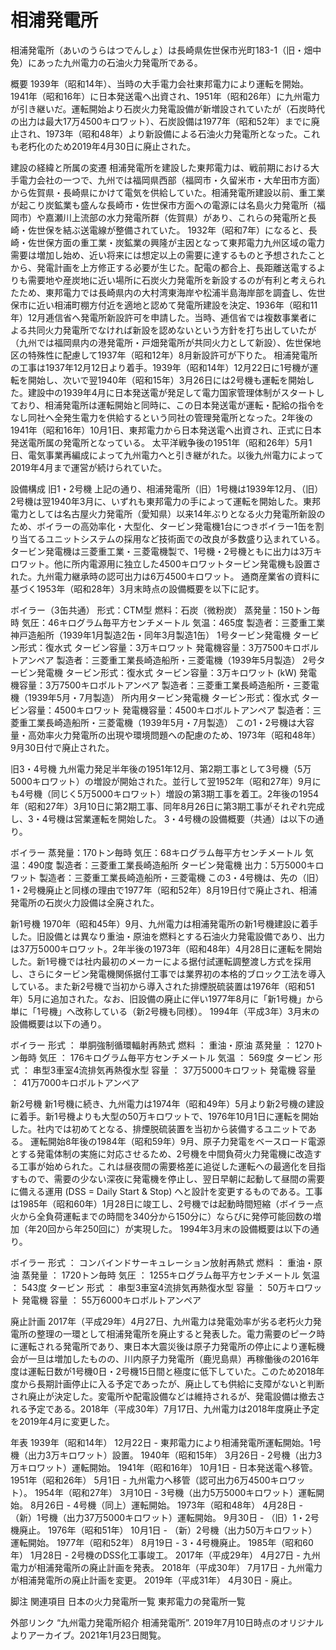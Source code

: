 # 相浦発電所

相浦発電所（あいのうらはつでんしょ）は長崎県佐世保市光町183-1（旧・畑中免）にあった九州電力の石油火力発電所である。

概要
1939年（昭和14年）、当時の大手電力会社東邦電力により運転を開始。1941年（昭和16年）に日本発送電へ出資され、1951年（昭和26年）に九州電力が引き継いだ。運転開始より石炭火力発電設備が新増設されていたが（石炭時代の出力は最大17万4500キロワット）、石炭設備は1977年（昭和52年）までに廃止され、1973年（昭和48年）より新設備による石油火力発電所となった。これも老朽化のため2019年4月30日に廃止された。

建設の経緯と所属の変遷
相浦発電所を建設した東邦電力は、戦前期における大手電力会社の一つで、九州では福岡県西部（福岡市・久留米市・大牟田市方面）から佐賀県・長崎県にかけて電気を供給していた。相浦発電所建設以前、重工業が起こり炭鉱業も盛んな長崎市・佐世保市方面への電源には名島火力発電所（福岡市）や嘉瀬川上流部の水力発電所群（佐賀県）があり、これらの発電所と長崎・佐世保を結ぶ送電線が整備されていた。
1932年（昭和7年）になると、長崎・佐世保方面の重工業・炭鉱業の興隆が主因となって東邦電力九州区域の電力需要は増加し始め、近い将来には想定以上の需要に達するものと予想されたことから、発電計画を上方修正する必要が生じた。配電の都合上、長距離送電するよりも需要地や産炭地に近い場所に石炭火力発電所を新設するのが有利と考えられたため、東邦電力では長崎県内の大村湾東海岸や松浦半島海岸部を調査し、佐世保市に近い相浦町棚方付近を適地と認めて発電所建設を決定、1936年（昭和11年）12月逓信省へ発電所新設許可を申請した。当時、逓信省では複数事業者による共同火力発電所でなければ新設を認めないという方針を打ち出していたが（九州では福岡県内の港発電所・戸畑発電所が共同火力として新設）、佐世保地区の特殊性に配慮して1937年（昭和12年）8月新設許可が下りた。
相浦発電所の工事は1937年12月12日より着手。1939年（昭和14年）12月22日に1号機が運転を開始し、次いで翌1940年（昭和15年）3月26日には2号機も運転を開始した。建設中の1939年4月に日本発送電が発足して電力国家管理体制がスタートしており、相浦発電所は運転開始と同時に、この日本発送電が運転・配給の指令をなし同社へ全発生電力を供給するという同社の管理発電所となった。2年後の1941年（昭和16年）10月1日、東邦電力から日本発送電へ出資され、正式に日本発送電所属の発電所となっている。
太平洋戦争後の1951年（昭和26年）5月1日、電気事業再編成によって九州電力へと引き継がれた。以後九州電力によって2019年4月まで運営が続けられていた。

設備構成
旧1・2号機
上記の通り、相浦発電所（旧）1号機は1939年12月、（旧）2号機は翌1940年3月に、いずれも東邦電力の手によって運転を開始した。東邦電力としては名古屋火力発電所（愛知県）以来14年ぶりとなる火力発電所新設のため、ボイラーの高効率化・大型化、タービン発電機1台につきボイラー1缶を割り当てるユニットシステムの採用など技術面での改良が多数盛り込まれている。タービン発電機は三菱重工業・三菱電機製で、1号機・2号機ともに出力は3万キロワット。他に所内電源用に独立した4500キロワットタービン発電機も設置された。九州電力継承時の認可出力は6万4500キロワット。
通商産業省の資料に基づく1953年（昭和28年）3月末時点の設備概要を以下に記す。

ボイラー（3缶共通）
形式：CTM型
燃料：石炭（微粉炭）
蒸発量：150トン毎時
気圧：46キログラム毎平方センチメートル
気温：465度
製造者：三菱重工業神戸造船所（1939年1月製造2缶・同年3月製造1缶）
1号タービン発電機
タービン形式：復水式
タービン容量：3万キロワット
発電機容量：3万7500キロボルトアンペア
製造者：三菱重工業長崎造船所・三菱電機（1939年5月製造）
2号タービン発電機
タービン形式：復水式
タービン容量：3万キロワット (kW)
発電機容量：3万7500キロボルトアンペア
製造者：三菱重工業長崎造船所・三菱電機（1939年5月・7月製造）
所内用タービン発電機
タービン形式：復水式
タービン容量：4500キロワット
発電機容量：4500キロボルトアンペア
製造者：三菱重工業長崎造船所・三菱電機（1939年5月・7月製造）
この1・2号機は大容量・高効率火力発電所の出現や環境問題への配慮のため、1973年（昭和48年）9月30日付で廃止された。

旧3・4号機
九州電力発足半年後の1951年12月、第2期工事として3号機（5万5000キロワット）の増設が開始された。並行して翌1952年（昭和27年）9月にも4号機（同じく5万5000キロワット）増設の第3期工事を着工。2年後の1954年（昭和27年）3月10日に第2期工事、同年8月26日に第3期工事がそれぞれ完成し、3・4号機は営業運転を開始した。
3・4号機の設備概要（共通）は以下の通り。

ボイラー
蒸発量：170トン毎時
気圧：68キログラム毎平方センチメートル
気温：490度
製造者：三菱重工業長崎造船所
タービン発電機
出力：5万5000キロワット
製造者：三菱重工業長崎造船所・三菱電機
この3・4号機は、先の（旧）1・2号機廃止と同様の理由で1977年（昭和52年）8月19日付で廃止され、相浦発電所の石炭火力設備は全廃された。

新1号機
1970年（昭和45年）9月、九州電力は相浦発電所の新1号機建設に着手した。旧設備とは異なり重油・原油を燃料とする石油火力発電設備であり、出力は37万5000キロワット。2年半後の1973年（昭和48年）4月28日に運転を開始した。新1号機では社内最初のメーカーによる据付試運転調整渡し方式を採用し、さらにタービン発電機関係据付工事では業界初の本格的ブロック工法を導入している。また新2号機で当初から導入された排煙脱硫装置は1976年（昭和51年）5月に追加された。なお、旧設備の廃止に伴い1977年8月に「新1号機」から単に「1号機」へ改称している（新2号機も同様）。
1994年（平成3年）3月末の設備概要は以下の通り。

ボイラー
形式 ： 単胴強制循環輻射再熱式
燃料 ： 重油・原油
蒸発量 ： 1270トン毎時
気圧 ： 176キログラム毎平方センチメートル
気温 ： 569度
タービン
形式 ： 串型3車室4流排気再熱復水型
容量 ： 37万5000キロワット
発電機
容量 ： 41万7000キロボルトアンペア

新2号機
新1号機に続き、九州電力は1974年（昭和49年）5月より新2号機の建設に着手。新1号機よりも大型の50万キロワットで、1976年10月1日に運転を開始した。社内では初めてとなる、排煙脱硫装置を当初から装備するユニットである。
運転開始8年後の1984年（昭和59年）9月、原子力発電をベースロード電源とする発電体制の実施に対応させるため、2号機を中間負荷火力発電機に改造する工事が始められた。これは昼夜間の需要格差に追従した運転への最適化を目指すもので、需要の少ない深夜に発電機を停止し、翌日早朝に起動して昼間の需要に備える運用 (DSS = Daily Start & Stop) へと設計を変更するものである。工事は1985年（昭和60年）1月28日に竣工し、2号機では起動時間短縮（ボイラー点火から全負荷運転までの時間を340分から150分に）ならびに発停可能回数の増加（年20回から年250回に）が実現した。
1994年3月末の設備概要は以下の通り。

ボイラー
形式 ： コンバインドサーキュレーション放射再熱式
燃料 ： 重油・原油
蒸発量 ： 1720トン毎時
気圧 ： 1255キログラム毎平方センチメートル
気温 ： 543度
タービン
形式 ： 串型3車室4流排気再熱復水型
容量 ： 50万キロワット
発電機
容量 ： 55万6000キロボルトアンペア

廃止計画
2017年（平成29年）4月27日、九州電力は発電効率が劣る老朽火力発電所の整理の一環として相浦発電所を廃止すると発表した。電力需要のピーク時に運転される発電所であり、東日本大震災後は原子力発電所の停止により運転機会が一旦は増加したものの、川内原子力発電所（鹿児島県）再稼働後の2016年度は運転日数が1号機0日・2号機15日間と極度に低下していた。このため2018年度から長期計画停止に入る予定であったが、廃止しても供給に支障がないと判断され廃止が決定した。変電所や配電設備などは維持されるが、発電設備は撤去される予定である。2018年（平成30年）7月17日、九州電力は2018年度廃止予定を2019年4月に変更した。

年表
1939年（昭和14年）
12月22日 - 東邦電力により相浦発電所運転開始。1号機（出力3万キロワット）設置。
1940年（昭和15年）
3月26日 - 2号機（出力3万キロワット）運転開始。
1941年（昭和16年）
10月1日 - 日本発送電へ移管。
1951年（昭和26年）
5月1日 - 九州電力へ移管（認可出力6万4500キロワット）。
1954年（昭和27年）
3月10日 - 3号機（出力5万5000キロワット）運転開始。
8月26日 - 4号機（同上）運転開始。
1973年（昭和48年）
4月28日 - （新）1号機（出力37万5000キロワット）運転開始。
9月30日 - （旧）1・2号機廃止。
1976年（昭和51年）
10月1日 - （新）2号機（出力50万キロワット）運転開始。
1977年（昭和52年）
8月19日 - 3・4号機廃止。
1985年（昭和60年）
1月28日 - 2号機のDSS化工事竣工。
2017年（平成29年）
4月27日 - 九州電力が相浦発電所の廃止計画を発表。
2018年（平成30年）
7月17日 - 九州電力が相浦発電所の廃止計画を変更。
2019年（平成31年）
4月30日 - 廃止。

脚注
関連項目
日本の火力発電所一覧
東邦電力の発電所一覧

外部リンク
“九州電力発電所紹介 相浦発電所”. 2019年7月10日時点のオリジナルよりアーカイブ。2021年1月23日閲覧。